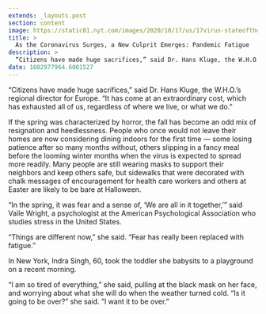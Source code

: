 ```yaml
--- 
extends: _layouts.post 
section: content 
image: https://static01.nyt.com/images/2020/10/17/us/17virus-stateofthevirus/17virus-stateofthevirus-facebookJumbo.jpg 
title: > 
  As the Coronavirus Surges, a New Culprit Emerges: Pandemic Fatigue 
description: > 
  “Citizens have made huge sacrifices,” said Dr. Hans Kluge, the W.H.O.’s regional director for Europe.People who once would not leave their homes are now considering dining indoors for the first time — some losing patience after so many months without, others slipping in a fancy meal before the looming winter months when the virus is expected to spread more readily.“In the spring, it was fear and a sense of, ‘We are all in it together,’” said Vaile Wright, a psychologist at the American Psychological Association who studies stress in the United States.“Fear has really been replaced with fatigue.”In New York, Indra Singh, 60, took the toddler she babysits to a playground on a recent morning.“I am so tired of everything,” she said, pulling at the black mask on her face, and worrying about what she will do when the weather turned cold. 
date: 1602977964.6001527 
--- 
```

“Citizens have made huge sacrifices,” said Dr. Hans Kluge, the W.H.O.’s regional director for Europe. “It has come at an extraordinary cost, which has exhausted all of us, regardless of where we live, or what we do.”

If the spring was characterized by horror, the fall has become an odd mix of resignation and heedlessness. People who once would not leave their homes are now considering dining indoors for the first time — some losing patience after so many months without, others slipping in a fancy meal before the looming winter months when the virus is expected to spread more readily. Many people are still wearing masks to support their neighbors and keep others safe, but sidewalks that were decorated with chalk messages of encouragement for health care workers and others at Easter are likely to be bare at Halloween.

“In the spring, it was fear and a sense of, ‘We are all in it together,’” said Vaile Wright, a psychologist at the American Psychological Association who studies stress in the United States.

“Things are different now,” she said. “Fear has really been replaced with fatigue.”

In New York, Indra Singh, 60, took the toddler she babysits to a playground on a recent morning.

“I am so tired of everything,” she said, pulling at the black mask on her face, and worrying about what she will do when the weather turned cold. “Is it going to be over?” she said. ”I want it to be over.”